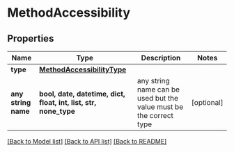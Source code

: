 # MethodAccessibility


## Properties
Name | Type | Description | Notes
------------ | ------------- | ------------- | -------------
**type** | [**MethodAccessibilityType**](MethodAccessibilityType.md) |  | 
**any string name** | **bool, date, datetime, dict, float, int, list, str, none_type** | any string name can be used but the value must be the correct type | [optional]

[[Back to Model list]](../README.md#documentation-for-models) [[Back to API list]](../README.md#documentation-for-api-endpoints) [[Back to README]](../README.md)


